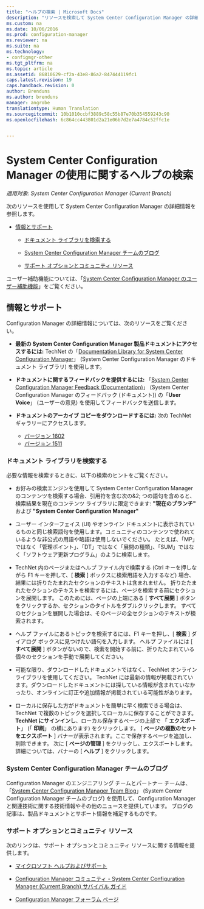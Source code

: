 ```yaml
---
title: "ヘルプの検索 | Microsoft Docs"
description: "リソースを検索して System Center Configuration Manager の詳細情報を参照します。"
ms.custom: na
ms.date: 10/06/2016
ms.prod: configuration-manager
ms.reviewer: na
ms.suite: na
ms.technology:
- configmgr-other
ms.tgt_pltfrm: na
ms.topic: article
ms.assetid: 86810629-cf2a-43e8-86a2-847444119fc1
caps.latest.revision: 19
caps.handback.revision: 0
author: Brenduns
ms.author: brenduns
manager: angrobe
translationtype: Human Translation
ms.sourcegitcommit: 10b1010ccbf3889c58c55b87e70b354559243c90
ms.openlocfilehash: 6c864cc443801d2a21e06b7d2e7a4784c52ffc1e


---
```

# <a name="find-help-for-using-system-center-configuration-manager"></a>System Center Configuration Manager の使用に関するヘルプの検索

*適用対象: System Center Configuration Manager (Current Branch)*

次のリソースを使用して System Center Configuration Manager の詳細情報を参照します。  

-   [情報とサポート](#bkmk_Info)  

    -   [ドキュメント ライブラリを検索する](#BKMK_SearchTips)  

    -   [System Center Configuration Manager チームのブログ](#BKMK_ProductGroupBlog)  

    -   [サポート オプションとコミュニティ リソース](#BKMK_SupportOptions)

  ユーザー補助機能については、「[System Center Configuration Manager のユーザー補助機能](../../core/understand/accessibility-features.md)」をご覧ください。

##  <a name="a-namebkmkinfoa-information-and-support"></a><a name="bkmk_Info"></a> 情報とサポート  
 Configuration Manager の詳細情報については、次のリソースをご覧ください。  

-   **最新の System Center Configuration Manager 製品ドキュメントにアクセスするには:** TechNet の「[Documentation Library for System Center Configuration Manager](http://go.microsoft.com/fwlink/p/?LinkId=691974)」 (System Center Configuration Manager のドキュメント ライブラリ) を使用します。  

-   **ドキュメントに関するフィードバックを提供するには:** 「[System Center Configuration Manager Feedback (Documentation)](https://configurationmanager.uservoice.com/forums/300492-ideas/category/112371-documentation)」 (System Center Configuration Manager のフィードバック (ドキュメント)) の「**User Voice**」 (ユーザーの意見) を使用してフィードバックを送信します。  

-   **ドキュメントのアーカイブ コピーをダウンロードするには:** 次の TechNet ギャラリーにアクセスします。

    - [バージョン 1602](https://gallery.technet.microsoft.com/documentation-for-system-ea90eaf1)
    - [バージョン 1511](https://gallery.technet.microsoft.com/documentation-for-system-ea90eaf1)

###  <a name="a-namebkmksearchtipsa-search-the-documentation-library"></a><a name="BKMK_SearchTips"></a> ドキュメント ライブラリを検索する  
 必要な情報を検索するときに、以下の検索のヒントをご覧ください。  

-   お好みの検索エンジンを使用して System Center Configuration Manager のコンテンツを検索する場合、引用符を含む次の&2; つの語句を含めると、検索結果を現在のコンテンツ ライブラリに限定できます:   **"現在のブランチ"** および **"System Center Configuration Manager"**  

-   ユーザー インターフェイス (UI) やオンライン ドキュメントに表示されているものと同じ検索語句を使用します。コミュニティのコンテンツで使われているような非公式の用語や略語は使用しないでください。 たとえば、「MP」ではなく「管理ポイント」、「DT」ではなく「展開の種類」、「SUM」ではなく「ソフトウェア更新プログラム」のように検索します。  

-   TechNet 内のページまたはヘルプ ファイル内で検索する (Ctrl キーを押しながら F1 キーを押して、[ **検索** ] ボックスに検索用語を入力するなど) 場合、結果には折りたたまれたセクションのテキストは含まれません。 折りたたまれたセクションのテキストを検索するには、ページを検索する前にセクションを展開します。 このためには、ページの上端にある [ **すべて展開** ] ボタンをクリックするか、セクションのタイトルをダブルクリックします。 すべてのセクションを展開した場合は、そのページの全セクションのテキストが検索されます。  

-   ヘルプ ファイルにあるトピックを検索するには、F1 キーを押し、[ **検索** ] ダイアログ ボックスに見つけたい語句を入力します。 ヘルプ ファイルには [ **すべて展開** ] ボタンがないので、検索を開始する前に、折りたたまれている個々のセクションを手動で展開してください。  

-   可能な限り、ダウンロードしたドキュメントではなく、TechNet オンライン ライブラリを使用してください。 TechNet には最新の情報が掲載されています。ダウンロードしたドキュメントには探している情報が含まれていなかったり、オンラインに訂正や追加情報が掲載されている可能性があります。  

-   ローカルに保存した方がドキュメントを簡単に早く検索できる場合は、TechNet で複数のトピックを選択してローカルに保存することができます。 **TechNet にサインインし**、ローカル保存するページの上部で 「 **エクスポート**」 (「 **印刷**」 の横にあります) をクリックします。 [ **ページの複数のセットをエクスポート** ] バナーが表示されます。ここで保存するページを追加し、削除できます。 次に [ **ページの管理** ] をクリックし、エクスポートします。 詳細については、バナーの [ **ヘルプ** ] をクリックします。  

###  <a name="a-namebkmkproductgroupbloga-the-system-center-configuration-manager-team-blog"></a><a name="BKMK_ProductGroupBlog"></a> System Center Configuration Manager チームのブログ  
 Configuration Manager のエンジニアリング チームとパートナー チームは、「[System Center Configuration Manager Team Blog](http://go.microsoft.com/fwlink/?LinkId=191941)」 (System Center Configuration Manager チームのブログ) を使用して、Configuration Manager と関連技術に関する技術情報やその他のニュースを提供しています。 ブログの記事は、製品ドキュメントとサポート情報を補足するものです。  

###  <a name="a-namebkmksupportoptionsa-support-options-and-community-resources"></a><a name="BKMK_SupportOptions"></a> サポート オプションとコミュニティ リソース  
 次のリンクは、サポート オプションとコミュニティ リソースに関する情報を提供します。  

-   [マイクロソフト ヘルプおよびサポート](http://go.microsoft.com/fwlink/?LinkId=243064)  

-   [Configuration Manager コミュニティ - System Center Configuration Manager (Current Branch) サバイバル ガイド](http://social.technet.microsoft.com/wiki/contents/articles/33035.system-center-configuration-manager-current-branch-survival-guide.aspx )  

-   [Configuration Manager フォーラム ページ](https://social.technet.microsoft.com/Forums/en-US/home?category=ConfigMgrCB)  



<!--HONumber=Dec16_HO3-->


